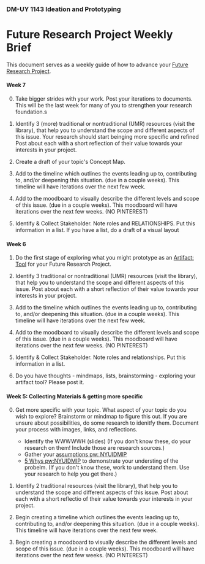 ### DM-UY 1143  Ideation and Prototyping

# Future Research Project Weekly Brief

This document serves as a weekly guide of how to advance your [Future Research Project](Midterm.md).

#### Week 7

0. Take bigger strides with your work. Post your iterations to documents. This will be the last week for many of you to strengthen your research foundation.s

1. Identify 3 (more) traditional or nontraditional (UMR) resources (visit the library), that help you to understand the scope and different aspects of this issue. <bold> Your research should start beinging more specific and refined </bold> Post about each with a short reflection of their value towards your interests in your project.

2. Create a draft of your topic's Concept Map.

3. Add to the timeline which outlines the events leading up to, contributing to, and/or deepening this situation. (due in a couple weeks). This timeline will have iterations over the next few week.

5. Add to the moodboard to visually describe the different levels and scope of this issue. (due in a couple weeks). This moodboard will have iterations over the next few weeks. (NO PINTEREST)

6. Identify & Collect Stakeholder. Note roles and RELATIONSHIPS. Put this information in a list. If you have a list, do a draft of a visual layout


#### Week 6

1. Do the first stage of exploring what you might prototype as an [Artifact: Tool](Artifact_Tool.md) for your Future Research Project.

2. Identify 3 traditional or nontraditional (UMR) resources (visit the library), that help you to understand the scope and different aspects of this issue. Post about each with a short reflection of their value towards your interests in your project. 

3. Add to the timeline which outlines the events leading up to, contributing to, and/or deepening this situation. (due in a couple weeks). This timeline will have iterations over the next few week.

4. Add to the moodboard to visually describe the different levels and scope of this issue. (due in a couple weeks). This moodboard will have iterations over the next few weeks. (NO PINTEREST)

5. Identify & Collect Stakeholder. Note roles and relationships. Put this information in a list.

6. Do you have thoughts - mindmaps, lists, brainstorming - exploring your artifact tool? Please post it.

#### Week 5: Collecting Materials & getting more specific

0. Get more specific with your topic. What aspect of your topic do you wish to explore? Brainstorm or mindmap to figure this out. If you are unsure about possibilities, do some research to idenitfy them. Document your process with images, links, and reflections.
	- Identify the WWWWWH (slides) (If you don't know these, do your research on them! Include those are research sources.)
	- Gather your [assumptions pw: NYUIDMIP](https://miro.com/app/board/uXjVLWECVQo=/?share_link_id=191395479074) 
	- [5 Whys pw:NYUIDMIP](https://miro.com/app/board/uXjVLk2bckY=/?share_link_id=177816181183)  to demonstrate your understing of the probelm. (If you don't know these, work to understand them. Use your research to help you get there.)

1. Identify 2 traditional resources (visit the library), that help you to understand the scope and different aspects of this issue. Post about each with a short reflectio of their value towards your interests in your project. 

2. Begin creating a timeline which outlines the events leading up to, contributing to, and/or deepening this situation. (due in a couple weeks). This timeline will have iterations over the next few week.

3. Begin creating a moodboard to visually describe the different levels and scope of this issue. (due in a couple weeks). This moodboard will have iterations over the next few weeks. (NO PINTEREST)

